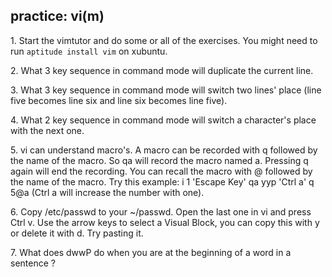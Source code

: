 ## practice: vi(m)

1\. Start the vimtutor and do some or all of the exercises. You might
need to run `aptitude install vim` on xubuntu.

2\. What 3 key sequence in command mode will duplicate the current line.

3\. What 3 key sequence in command mode will switch two lines\' place
(line five becomes line six and line six becomes line five).

4\. What 2 key sequence in command mode will switch a character\'s place
with the next one.

5\. vi can understand macro\'s. A macro can be recorded with q followed
by the name of the macro. So qa will record the macro named a. Pressing
q again will end the recording. You can recall the macro with @ followed
by the name of the macro. Try this example: i 1 \'Escape Key\' qa yyp
\'Ctrl a\' q 5@a (Ctrl a will increase the number with one).

6\. Copy /etc/passwd to your \~/passwd. Open the last one in vi and
press Ctrl v. Use the arrow keys to select a Visual Block, you can copy
this with y or delete it with d. Try pasting it.

7\. What does dwwP do when you are at the beginning of a word in a
sentence ?
